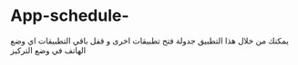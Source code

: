 # App-schedule-
يمكنك من خلال هذا التطبيق جدولة فتح تطبيقات اخرى و قفل باقي التطبيقات اي وضع الهاتف في وضع التركيز 
